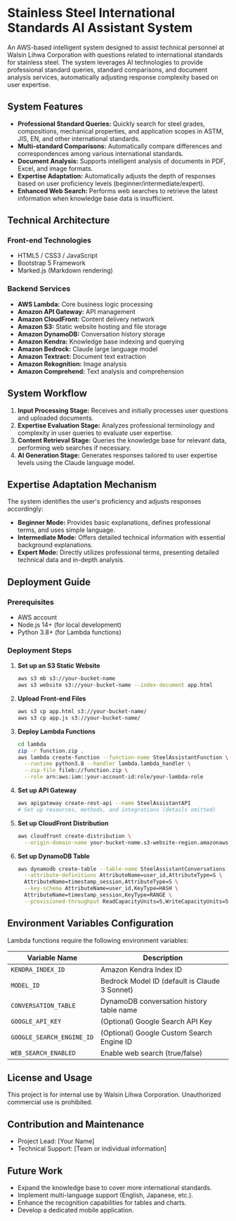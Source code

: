 
# Stainless Steel International Standards AI Assistant System

An AWS-based intelligent system designed to assist technical personnel at Walsin Lihwa Corporation with questions related to international standards for stainless steel. The system leverages AI technologies to provide professional standard queries, standard comparisons, and document analysis services, automatically adjusting response complexity based on user expertise.

## System Features

- **Professional Standard Queries:** Quickly search for steel grades, compositions, mechanical properties, and application scopes in ASTM, JIS, EN, and other international standards.
- **Multi-standard Comparisons:** Automatically compare differences and correspondences among various international standards.
- **Document Analysis:** Supports intelligent analysis of documents in PDF, Excel, and image formats.
- **Expertise Adaptation:** Automatically adjusts the depth of responses based on user proficiency levels (beginner/intermediate/expert).
- **Enhanced Web Search:** Performs web searches to retrieve the latest information when knowledge base data is insufficient.

## Technical Architecture

### Front-end Technologies
- HTML5 / CSS3 / JavaScript
- Bootstrap 5 Framework
- Marked.js (Markdown rendering)

### Backend Services
- **AWS Lambda:** Core business logic processing
- **Amazon API Gateway:** API management
- **Amazon CloudFront:** Content delivery network
- **Amazon S3:** Static website hosting and file storage
- **Amazon DynamoDB:** Conversation history storage
- **Amazon Kendra:** Knowledge base indexing and querying
- **Amazon Bedrock:** Claude large language model
- **Amazon Textract:** Document text extraction
- **Amazon Rekognition:** Image analysis
- **Amazon Comprehend:** Text analysis and comprehension

## System Workflow

1. **Input Processing Stage:** Receives and initially processes user questions and uploaded documents.
2. **Expertise Evaluation Stage:** Analyzes professional terminology and complexity in user queries to evaluate user expertise.
3. **Content Retrieval Stage:** Queries the knowledge base for relevant data, performing web searches if necessary.
4. **AI Generation Stage:** Generates responses tailored to user expertise levels using the Claude language model.

## Expertise Adaptation Mechanism

The system identifies the user's proficiency and adjusts responses accordingly:

- **Beginner Mode:** Provides basic explanations, defines professional terms, and uses simple language.
- **Intermediate Mode:** Offers detailed technical information with essential background explanations.
- **Expert Mode:** Directly utilizes professional terms, presenting detailed technical data and in-depth analysis.

## Deployment Guide

### Prerequisites
- AWS account
- Node.js 14+ (for local development)
- Python 3.8+ (for Lambda functions)

### Deployment Steps

1. **Set up an S3 Static Website**
   ```bash
   aws s3 mb s3://your-bucket-name
   aws s3 website s3://your-bucket-name --index-document app.html
   ```

2. **Upload Front-end Files**
   ```bash
   aws s3 cp app.html s3://your-bucket-name/
   aws s3 cp app.js s3://your-bucket-name/
   ```

3. **Deploy Lambda Functions**
   ```bash
   cd lambda
   zip -r function.zip .
   aws lambda create-function --function-name SteelAssistantFunction \
     --runtime python3.8 --handler lambda.lambda_handler \
     --zip-file fileb://function.zip \
     --role arn:aws:iam::your-account-id:role/your-lambda-role
   ```

4. **Set up API Gateway**
   ```bash
   aws apigateway create-rest-api --name SteelAssistantAPI
   # Set up resources, methods, and integrations (details omitted)
   ```

5. **Set up CloudFront Distribution**
   ```bash
   aws cloudfront create-distribution \
     --origin-domain-name your-bucket-name.s3-website-region.amazonaws.com
   ```

6. **Set up DynamoDB Table**
   ```bash
   aws dynamodb create-table --table-name SteelAssistantConversations \
     --attribute-definitions AttributeName=user_id,AttributeType=S \
     AttributeName=timestamp_session,AttributeType=S \
     --key-schema AttributeName=user_id,KeyType=HASH \
     AttributeName=timestamp_session,KeyType=RANGE \
     --provisioned-throughput ReadCapacityUnits=5,WriteCapacityUnits=5
   ```

## Environment Variables Configuration

Lambda functions require the following environment variables:

| Variable Name              | Description                                   |
|----------------------------|-----------------------------------------------|
| `KENDRA_INDEX_ID`          | Amazon Kendra Index ID                         |
| `MODEL_ID`                 | Bedrock Model ID (default is Claude 3 Sonnet)  |
| `CONVERSATION_TABLE`       | DynamoDB conversation history table name       |
| `GOOGLE_API_KEY`           | (Optional) Google Search API Key               |
| `GOOGLE_SEARCH_ENGINE_ID`  | (Optional) Google Custom Search Engine ID      |
| `WEB_SEARCH_ENABLED`       | Enable web search (true/false)                 |

## License and Usage

This project is for internal use by Walsin Lihwa Corporation. Unauthorized commercial use is prohibited.

## Contribution and Maintenance

- Project Lead: [Your Name]
- Technical Support: [Team or individual information]

## Future Work

- Expand the knowledge base to cover more international standards.
- Implement multi-language support (English, Japanese, etc.).
- Enhance the recognition capabilities for tables and charts.
- Develop a dedicated mobile application.
